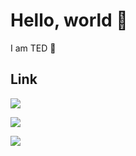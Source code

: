# Hello, world 👋

I am TED 🐻

## Link
<a href="[https://www.notion.so/appschool1st/10-9dd3475285574f95a97e13a73c2de9d8](https://breakboyted.notion.site/3318bfd5221541ae84b2470d6bc158d5)"><img src="https://img.shields.io/badge/Notion-000000?style=for-the-badge&logo=Notion&logoColor=white"/></a>

<a href="[https://www.notion.so/appschool1st/10-9dd3475285574f95a97e13a73c2de9d8](https://breakboyted.notion.site/3318bfd5221541ae84b2470d6bc158d5)"><img src="https://img.shields.io/badge/이름-색상코드?style=flat-square&logo=로고명&logoColor=로고색"/></a>

<a href="https://velog.io/@teddy5518"><img src="https://img.shields.io/badge/Velog-3DDC84?style=flat-square&logo=Blogger&logoColor=white"/></a>


